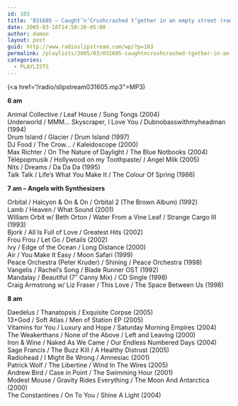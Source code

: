 ```yaml
---
id: 103
title: '031605 – Caught’n’Crushcrashed t’gether in an empty street (+angels with synthesizers)'
date: 2005-03-16T14:50:26-05:00
author: damon
layout: post
guid: http://www.radioslipstream.com/wp/?p=103
permalink: /playlists/2005/03/031605-caughtncrushcrashed-tgether-in-an-empty-street-angels-with-synthesizers/
categories:
  - PLAYLISTS
---
```

(<a href=“/radio/slipstream031605.mp3">MP3</a>)

**6 am** 

Animal Collective / Leaf House / Sung Tongs (2004)  
Underworld / MMM… Skyscraper, I Love You / Dubnobasswithmyheadman (1994)  
Drum Island / Glacier / Drum Island (1997)  
DJ Food / The Crow… / Kaleidoscope (2000)  
Max Richter / On The Nature of Daylight / The Blue Notbooks (2004)  
T&eacute;l&eacute;popmusik / Hollywood on my Toothpaste/ / Angel Milk (2005)  
Nits / Dreams / Da Da Da (1995)  
Talk Talk / Life’s What You Make It / The Colour Of Spring (1986)

**7 am – Angels with Synthesizers** 

Orbital / Halcyon & On & On / Orbital 2 (The Brown Album) (1992)  
Lamb / Heaven / What Sound (2001)  
William Orbit w/ Beth Orton / Water From a Vine Leaf / Strange Cargo III (1993)  
Bjork / All Is Full of Love / Greatest Hits (2002)  
Frou Frou / Let Go / Details (2002)  
Ivy / Edge of the Ocean / Long Distance (2000)  
Air / You Make It Easy / Moon Safari (1999)  
Peace Orchestra (Peter Kruder) / Shining / Peace Orchestra (1998)  
Vangelis / Rachel’s Song / Blade Runner OST (1992)  
Mandalay / Beautiful (7″ Canny Mix) / CD Single (1998)  
Craig Armstrong w/ Liz Fraser / This Love / The Space Between Us (1998)

**8 am** 

Daedelus / Thanatopsis / Exquisite Corpse (2005)  
13+God / Soft Atlas / Men of Station EP (2005)  
Vitamins for You / Luxury and Hope / Saturday Morning Empires (2004)  
The Weakerthans / None of the Above / Left and Leaving (2000)  
Iron & Wine / Naked As We Came / Our Endless Numbered Days (2004)  
Sage Francis / The Buzz Kill / A Healthy Distrust (2005)  
Radiohead / I Might Be Wrong / Amnesiac (2001)  
Patrick Wolf / The Libertine / Wind In The Wires (2005)  
Andrew Bird / Case in Point / The Swimming Hour (2001)  
Modest Mouse / Gravity Rides Everything / The Moon And Antarctica (2000)  
The Constantines / On To You / Shine A Light (2004)